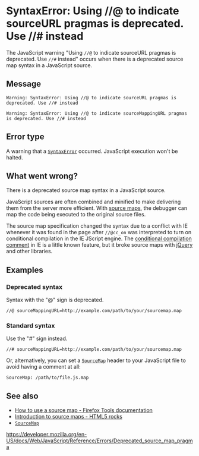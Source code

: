 # SyntaxError: Using //@ to indicate sourceURL pragmas is deprecated. Use //\# instead

The JavaScript warning "Using `//@` to indicate sourceURL pragmas is deprecated. Use `//#` instead" occurs when there is a deprecated source map syntax in a JavaScript source.

## Message

    Warning: SyntaxError: Using //@ to indicate sourceURL pragmas is deprecated. Use //# instead

    Warning: SyntaxError: Using //@ to indicate sourceMappingURL pragmas is deprecated. Use //# instead

## Error type

A warning that a [`SyntaxError`](../global_objects/syntaxerror) occurred. JavaScript execution won't be halted.

## What went wrong?

There is a deprecated source map syntax in a JavaScript source.

JavaScript sources are often combined and minified to make delivering them from the server more efficient. With [source maps](https://www.html5rocks.com/en/tutorials/developertools/sourcemaps/), the debugger can map the code being executed to the original source files.

The source map specification changed the syntax due to a conflict with IE whenever it was found in the page after `//@cc_on` was interpreted to turn on conditional compilation in the IE JScript engine. The [conditional compilation comment](https://msdn.microsoft.com/library/8ka90k2e%28v=vs.94%29.aspx) in IE is a little known feature, but it broke source maps with [jQuery](https://bugs.jquery.com/ticket/13274) and other libraries.

## Examples

### Deprecated syntax

Syntax with the "@" sign is deprecated.

    //@ sourceMappingURL=http://example.com/path/to/your/sourcemap.map

### Standard syntax

Use the "\#" sign instead.

    //# sourceMappingURL=http://example.com/path/to/your/sourcemap.map

Or, alternatively, you can set a [`SourceMap`](https://developer.mozilla.org/en-US/docs/Web/HTTP/Headers/SourceMap) header to your JavaScript file to avoid having a comment at all:

    SourceMap: /path/to/file.js.map

## See also

-   [How to use a source map - Firefox Tools documentation](https://developer.mozilla.org/en-US/docs/Tools/Debugger/How_to/Use_a_source_map)
-   [Introduction to source maps - HTML5 rocks](https://www.html5rocks.com/en/tutorials/developertools/sourcemaps/)
-   [`SourceMap`](https://developer.mozilla.org/en-US/docs/Web/HTTP/Headers/SourceMap)

<a href="https://developer.mozilla.org/en-US/docs/Web/JavaScript/Reference/Errors/Deprecated_source_map_pragma" class="_attribution-link">https://developer.mozilla.org/en-US/docs/Web/JavaScript/Reference/Errors/Deprecated_source_map_pragma</a>
